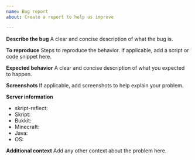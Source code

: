 ```yaml
---
name: Bug report
about: Create a report to help us improve

---
```


**Describe the bug**
A clear and concise description of what the bug is.

**To reproduce**
Steps to reproduce the behavior. If applicable, add a script or code snippet here.

**Expected behavior**
A clear and concise description of what you expected to happen.

**Screenshots**
If applicable, add screenshots to help explain your problem.

**Server information**
- skript-reflect:
- Skript:
- Bukkit:
- Minecraft:
- Java:
- OS:

**Additional context**
Add any other context about the problem here.
